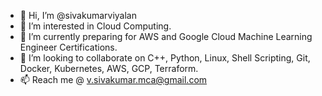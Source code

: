 - 👋 Hi, I’m @sivakumarviyalan
- 👀 I’m interested in Cloud Computing.
- 🌱 I’m currently preparing for AWS and Google Cloud Machine Learning Engineer Certifications.
- 💞️ I’m looking to collaborate on C++, Python, Linux, Shell Scripting, Git, Docker, Kubernetes, AWS, GCP, Terraform.
- 📫 Reach me @ v.sivakumar.mca@gmail.com

<!---
sivakumarviyalan/sivakumarviyalan is a ✨ special ✨ repository because its `README.md` (this file) appears on your GitHub profile.
You can click the Preview link to take a look at your changes.
--->

